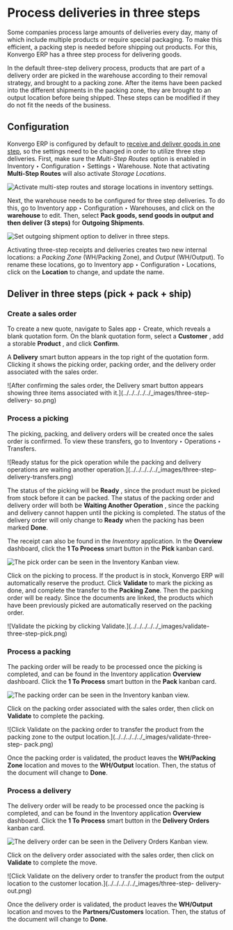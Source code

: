 # Process deliveries in three steps

Some companies process large amounts of deliveries every day, many of which
include multiple products or require special packaging. To make this
efficient, a packing step is needed before shipping out products. For this,
Konvergo ERP has a three step process for delivering goods.

In the default three-step delivery process, products that are part of a
delivery order are picked in the warehouse according to their removal
strategy, and brought to a packing zone. After the items have been packed into
the different shipments in the packing zone, they are brought to an output
location before being shipped. These steps can be modified if they do not fit
the needs of the business.

## Configuration

Konvergo ERP is configured by default to [receive and deliver goods in one
step](receipts_delivery_one_step#inventory-receipts-delivery-one-step),
so the settings need to be changed in order to utilize three step deliveries.
First, make sure the _Multi-Step Routes_ option is enabled in Inventory ‣
Configuration ‣ Settings ‣ Warehouse. Note that activating **Multi-Step
Routes** will also activate _Storage Locations_.

![Activate multi-step routes and storage locations in inventory
settings.](../../../../../_images/multi-step-routes.png)

Next, the warehouse needs to be configured for three step deliveries. To do
this, go to Inventory app ‣ Configuration ‣ Warehouses, and click on the
**warehouse** to edit. Then, select **Pack goods, send goods in output and
then deliver (3 steps)** for **Outgoing Shipments**.

![Set outgoing shipment option to deliver in three
steps.](../../../../../_images/three-step-warehouse-config.png)

Activating three-step receipts and deliveries creates two new internal
locations: a _Packing Zone_ (WH/Packing Zone), and _Output_ (WH/Output). To
rename these locations, go to Inventory app ‣ Configuration ‣ Locations, click
on the **Location** to change, and update the name.

## Deliver in three steps (pick + pack + ship)

### Create a sales order

To create a new quote, navigate to Sales app ‣ Create, which reveals a blank
quotation form. On the blank quotation form, select a **Customer** , add a
storable **Product** , and click **Confirm**.

A **Delivery** smart button appears in the top right of the quotation form.
Clicking it shows the picking order, packing order, and the delivery order
associated with the sales order.

![After confirming the sales order, the Delivery smart button appears showing
three items associated with it.](../../../../../_images/three-step-delivery-
so.png)

### Process a picking

The picking, packing, and delivery orders will be created once the sales order
is confirmed. To view these transfers, go to Inventory ‣ Operations ‣
Transfers.

![Ready status for the pick operation while the packing and delivery
operations are waiting another operation.](../../../../../_images/three-step-
delivery-transfers.png)

The status of the picking will be **Ready** , since the product must be picked
from stock before it can be packed. The status of the packing order and
delivery order will both be **Waiting Another Operation** , since the packing
and delivery cannot happen until the picking is completed. The status of the
delivery order will only change to **Ready** when the packing has been marked
**Done**.

The receipt can also be found in the _Inventory_ application. In the
**Overview** dashboard, click the **1 To Process** smart button in the
**Pick** kanban card.

![The pick order can be seen in the Inventory Kanban
view.](../../../../../_images/three-step-kanban-pick.png)

Click on the picking to process. If the product is in stock, Konvergo ERP will
automatically reserve the product. Click **Validate** to mark the picking as
done, and complete the transfer to the **Packing Zone**. Then the packing
order will be ready. Since the documents are linked, the products which have
been previously picked are automatically reserved on the packing order.

![Validate the picking by clicking Validate.](../../../../../_images/validate-
three-step-pick.png)

### Process a packing

The packing order will be ready to be processed once the picking is completed,
and can be found in the Inventory application **Overview** dashboard. Click
the **1 To Process** smart button in the **Pack** kanban card.

![The packing order can be seen in the Inventory kanban
view.](../../../../../_images/three-step-kanban-pack.png)

Click on the packing order associated with the sales order, then click on
**Validate** to complete the packing.

![Click Validate on the packing order to transfer the product from the packing
zone to the output location.](../../../../../_images/validate-three-step-
pack.png)

Once the packing order is validated, the product leaves the **WH/Packing
Zone** location and moves to the **WH/Output** location. Then, the status of
the document will change to **Done**.

### Process a delivery

The delivery order will be ready to be processed once the packing is
completed, and can be found in the Inventory application **Overview**
dashboard. Click the **1 To Process** smart button in the **Delivery Orders**
kanban card.

![The delivery order can be seen in the Delivery Orders Kanban
view.](../../../../../_images/three-step-kanban-delivery.png)

Click on the delivery order associated with the sales order, then click on
**Validate** to complete the move.

![Click Validate on the delivery order to transfer the product from the output
location to the customer location.](../../../../../_images/three-step-
delivery-out.png)

Once the delivery order is validated, the product leaves the **WH/Output**
location and moves to the **Partners/Customers** location. Then, the status of
the document will change to **Done**.

